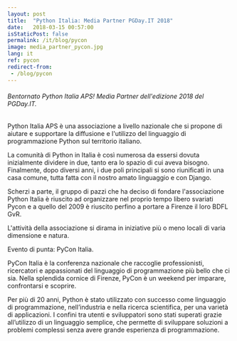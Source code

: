 ```yaml
---
layout: post
title:  "Python Italia: Media Partner PGDay.IT 2018"
date:   2018-03-15 00:57:00
isStaticPost: false
permalink: /it/blog/pycon
image: media_partner_pycon.jpg
lang: it
ref: pycon
redirect-from:
 - /blog/pycon
---
```


<h6>Bentornato Python Italia APS! Media Partner dell'edizione 2018 del PGDay.IT.</h6>

Python Italia APS è una associazione a livello nazionale che si propone di aiutare e supportare la diffusione e l'utilizzo del linguaggio di programmazione Python sul territorio italiano.

La comunità di Python in Italia è così numerosa da essersi dovuta inizialmente dividere in due, tanto era lo spazio di cui aveva bisogno. Finalmente, dopo diversi anni, i due poli principali si sono riunificati in una casa comune, tutta fatta con il nostro amato linguaggio e con Django.

Scherzi a parte, il gruppo di pazzi che ha deciso di fondare l'associazione Python Italia è riuscito ad organizzare nel proprio tempo libero svariati Pycon e a quello del 2009 è riuscito perfino a portare a Firenze il loro BDFL GvR.

L'attività della associazione si dirama in iniziative più o meno locali di varia dimensione e natura.

Evento di punta: PyCon Italia.

PyCon Italia è la conferenza nazionale che raccoglie professionisti, ricercatori e appassionati del linguaggio di programmazione più bello che ci sia. Nella splendida cornice di Firenze, PyCon è un weekend per imparare, confrontarsi e scoprire.

Per più di 20 anni, Python è stato utilizzato con successo come linguaggio di programmazione, nell’industria e nella ricerca scientifica, per una varietà di applicazioni. I confini tra utenti e sviluppatori sono stati superati grazie all’utilizzo di un linguaggio semplice, che permette di sviluppare soluzioni a problemi complessi senza avere grande esperienza di programmazione.
